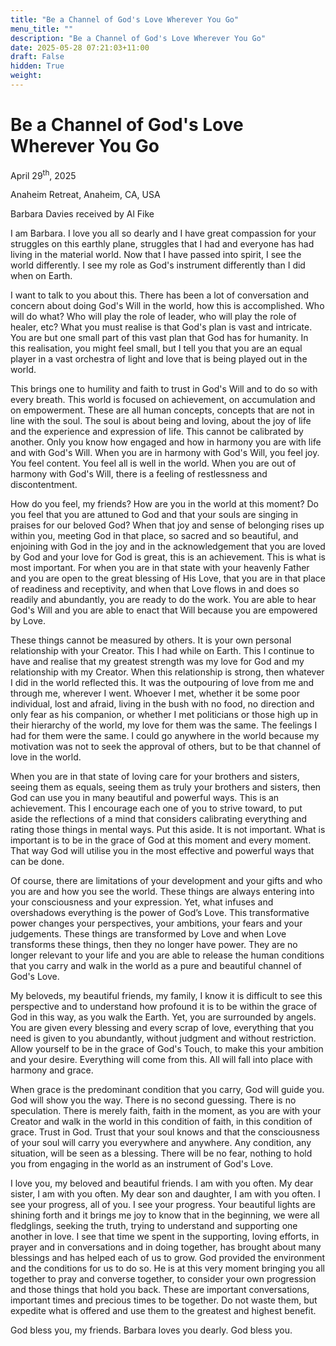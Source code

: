 ```yaml
---
title: "Be a Channel of God's Love Wherever You Go"
menu_title: ""
description: "Be a Channel of God's Love Wherever You Go"
date: 2025-05-28 07:21:03+11:00
draft: False
hidden: True
weight:
---
```

# Be a Channel of God's Love Wherever You Go

April 29<sup>th</sup>, 2025

Anaheim Retreat, Anaheim, CA, USA

Barbara Davies received by Al Fike

I am Barbara. I love you all so dearly and I have great compassion for your struggles on this earthly plane, struggles that I had and everyone has had living in the material world. Now that I have passed into spirit, I see the world differently. I see my role as God's instrument differently than I did when on Earth.

I want to talk to you about this. There has been a lot of conversation and concern about doing God's Will in the world, how this is accomplished. Who will do what? Who will play the role of leader, who will play the role of healer, etc? What you must realise is that God's plan is vast and intricate. You are but one small part of this vast plan that God has for humanity. In this realisation, you might feel small, but I tell you that you are an equal player in a vast orchestra of light and love that is being played out in the world.

This brings one to humility and faith to trust in God's Will and to do so with every breath. This world is focused on achievement, on accumulation and on empowerment. These are all human concepts, concepts that are not in line with the soul. The soul is about being and loving, about the joy of life and the experience and expression of life. This cannot be calibrated by another. Only you know how engaged and how in harmony you are with life and with God's Will. When you are in harmony with God's Will, you feel joy. You feel content. You feel all is well in the world. When you are out of harmony with God's Will, there is a feeling of restlessness and discontentment.

How do you feel, my friends? How are you in the world at this moment? Do you feel that you are attuned to God and that your souls are singing in praises for our beloved God? When that joy and sense of belonging rises up within you, meeting God in that place, so sacred and so beautiful, and enjoining with God in the joy and in the acknowledgement that you are loved by God and your love for God is great, this is an achievement. This is what is most important. For when you are in that state with your heavenly Father and you are open to the great blessing of His Love, that you are in that place of readiness and receptivity, and when that Love flows in and does so readily and abundantly, you are ready to do the work. You are able to hear God's Will and you are able to enact that Will because you are empowered by Love.

These things cannot be measured by others. It is your own personal relationship with your Creator. This I had while on Earth. This I continue to have and realise that my greatest strength was my love for God and my relationship with my Creator. When this relationship is strong, then whatever I did in the world reflected this. It was the outpouring of love from me and through me, wherever I went. Whoever I met, whether it be some poor individual, lost and afraid, living in the bush with no food, no direction and only fear as his companion, or whether I met politicians or those high up in their hierarchy of the world, my love for them was the same. The feelings I had for them were the same. I could go anywhere in the world because my motivation was not to seek the approval of others, but to be that channel of love in the world.

When you are in that state of loving care for your brothers and sisters, seeing them as equals, seeing them as truly your brothers and sisters, then God can use you in many beautiful and powerful ways. This is an achievement. This I encourage each one of you to strive toward, to put aside the reflections of a mind that considers calibrating everything and rating those things in mental ways. Put this aside. It is not important. What is important is to be in the grace of God at this moment and every moment. That way God will utilise you in the most effective and powerful ways that can be done.

Of course, there are limitations of your development and your gifts and who you are and how you see the world. These things are always entering into your consciousness and your expression. Yet, what infuses and overshadows everything is the power of God’s Love. This transformative power changes your perspectives, your ambitions, your fears and your judgements. These things are transformed by Love and when Love transforms these things, then they no longer have power. They are no longer relevant to your life and you are able to release the human conditions that you carry and walk in the world as a pure and beautiful channel of God's Love.

My beloveds, my beautiful friends, my family, I know it is difficult to see this perspective and to understand how profound it is to be within the grace of God in this way, as you walk the Earth. Yet, you are surrounded by angels. You are given every blessing and every scrap of love, everything that you need is given to you abundantly, without judgment and without restriction. Allow yourself to be in the grace of God's Touch, to make this your ambition and your desire. Everything will come from this. All will fall into place with harmony and grace.

When grace is the predominant condition that you carry, God will guide you. God will show you the way. There is no second guessing. There is no speculation. There is merely faith, faith in the moment, as you are with your Creator and walk in the world in this condition of faith, in this condition of grace. Trust in God. Trust that your soul knows and that the consciousness of your soul will carry you everywhere and anywhere. Any condition, any situation, will be seen as a blessing. There will be no fear, nothing to hold you from engaging in the world as an instrument of God's Love.

I love you, my beloved and beautiful friends. I am with you often. My dear sister, I am with you often. My dear son and daughter, I am with you often. I see your progress, all of you. I see your progress. Your beautiful lights are shining forth and it brings me joy to know that in the beginning, we were all fledglings, seeking the truth, trying to understand and supporting one another in love. I see that time we spent in the supporting, loving efforts, in prayer and in conversations and in doing together, has brought about many blessings and has helped each of us to grow. God provided the environment and the conditions for us to do so. He is at this very moment bringing you all together to pray and converse together, to consider your own progression and those things that hold you back. These are important conversations, important times and precious times to be together. Do not waste them, but expedite what is offered and use them to the greatest and highest benefit.

God bless you, my friends. Barbara loves you dearly. God bless you.
